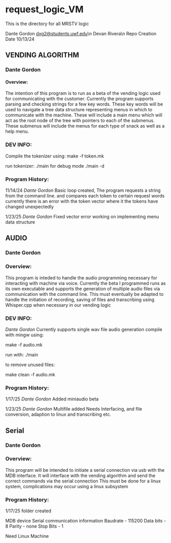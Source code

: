 # request_logic_VM
This is the directory for all MRSTV logic 


Dante Gordon dxg2@students.uwf.edu\n
Devan Rivera\n
Repo Creation Date 10/13/24



## VENDING ALGORITHM


### Dante Gordon
#### Overview:
The intention of this program is to run as a beta of the vending logic used for communicating with the customer. 
Currently the program supports parsing and checking strings for a few key words. These key words will be used to navigate a tree data structure representing menus in which to communicate with the machine. These will include a  main menu which will act as the root node of the tree with pointers to each of the submenus. These submenus will include the menus for each type of snack as well as a help menu.

### DEV INFO:
Compile the tokenizer using:
make -f token.mk

run tokenizer:
./main 
for debug mode
./main -d 

### Program History:
11/14/24 
*Dante Gordon*
Basic loop created,
The program requests a string from the command line. and compares each token to certain request words
currently there is an error with the token vector where it the tokens have changed unexpectedly

1/23/25
*Dante Gordon*
Fixed vector error working on implementing menu data structure

## AUDIO

### Dante Gordon
### Overview:

This program is inteded to handle the audio programming necessary for interacting with machine via voice. 
Currently the beta I programmed runs as its own executable and supports the generation of multiple audio files via communication with the command line. 
This must eventually be adapted to handle the initiation of recording, saving of files and transcribing using Whisper.cpp when necessary in our vending logic


### DEV INFO:
*Dante Gordon*
Currently supports single wav file audio generation 
compile with mingw using: 

make -f audio.mk

run with: 
./main

to remove unused files:

make clean -f audio.mk

### Program History:
1/17/25
*Dante Gordon*
Added miniaudio beta

1/23/25
*Dante Gordon*
Multifile added
Needs  Interfacing, and file conversion, adaption to linux and transcribing etc.

## Serial

### Dante Gordon
### Overview:
This program will be intended to initiate a serial connection via usb with the MDB interface. 
It will interface with the vending algorithm and send the correct commands via the serial connection
This must be done for a linux system, complications may occur using a linux subsystem

### Program History:
1/17/25
folder created

MDB device Serial communication information
Baudrate - 115200
Data bits - 8
Parity - none
Stop Bits - 1

Need Linux Machine